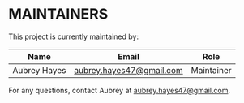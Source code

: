 # MAINTAINERS

This project is currently maintained by:

| Name | Email | Role |
| --- | --- | --- |
| Aubrey Hayes | aubrey.hayes47@gmail.com | Maintainer |

For any questions, contact Aubrey at aubrey.hayes47@gmail.com.
